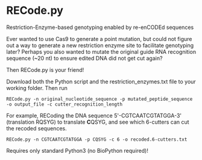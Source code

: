 # RECode.py
Restriction-Enzyme-based genotyping enabled by re-enCODEd sequences

Ever wanted to use Cas9 to generate a point mutation, but could not figure out a way to generate a new restriction enzyme site to facilitate genotyping later? Perhaps you also wanted to mutate the original guide RNA recognition sequence (~20 nt) to ensure edited DNA did not get cut again?

Then RECode.py is your friend!

Download both the Python script and the restriction_enzymes.txt file to your working folder. Then run
```
RECode.py -n original_nucleotide_sequence -p mutated_peptide_sequence -o output_file -c cutter_recognition_length
```

For example, RECoding the DNA sequence 5'-CGTCAATCGTATGGA-3' (translation RQSYG) to translate **C**QSYG, and see which 6-cutters can cut the recoded sequences.
```
RECode.py -n CGTCAATCGTATGGA -p CQSYG -c 6 -o recoded.6-cutters.txt
```

Requires only standard Python3 (no BioPython required)!
